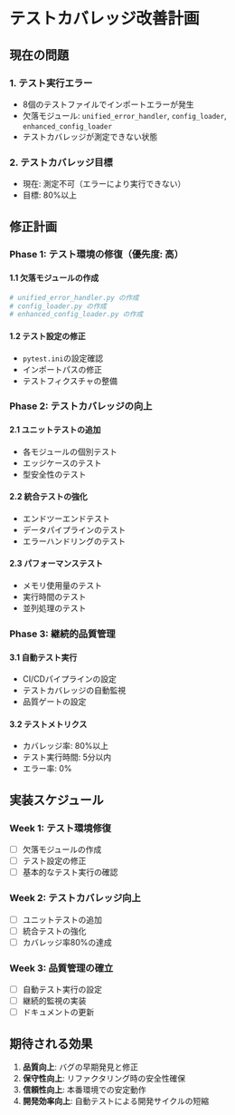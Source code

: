 # テストカバレッジ改善計画

## 現在の問題

### 1. テスト実行エラー
- 8個のテストファイルでインポートエラーが発生
- 欠落モジュール: `unified_error_handler`, `config_loader`, `enhanced_config_loader`
- テストカバレッジが測定できない状態

### 2. テストカバレッジ目標
- 現在: 測定不可（エラーにより実行できない）
- 目標: 80%以上

## 修正計画

### Phase 1: テスト環境の修復（優先度: 高）

#### 1.1 欠落モジュールの作成
```python
# unified_error_handler.py の作成
# config_loader.py の作成  
# enhanced_config_loader.py の作成
```

#### 1.2 テスト設定の修正
- `pytest.ini`の設定確認
- インポートパスの修正
- テストフィクスチャの整備

### Phase 2: テストカバレッジの向上

#### 2.1 ユニットテストの追加
- 各モジュールの個別テスト
- エッジケースのテスト
- 型安全性のテスト

#### 2.2 統合テストの強化
- エンドツーエンドテスト
- データパイプラインのテスト
- エラーハンドリングのテスト

#### 2.3 パフォーマンステスト
- メモリ使用量のテスト
- 実行時間のテスト
- 並列処理のテスト

### Phase 3: 継続的品質管理

#### 3.1 自動テスト実行
- CI/CDパイプラインの設定
- テストカバレッジの自動監視
- 品質ゲートの設定

#### 3.2 テストメトリクス
- カバレッジ率: 80%以上
- テスト実行時間: 5分以内
- エラー率: 0%

## 実装スケジュール

### Week 1: テスト環境修復
- [ ] 欠落モジュールの作成
- [ ] テスト設定の修正
- [ ] 基本的なテスト実行の確認

### Week 2: テストカバレッジ向上
- [ ] ユニットテストの追加
- [ ] 統合テストの強化
- [ ] カバレッジ率80%の達成

### Week 3: 品質管理の確立
- [ ] 自動テスト実行の設定
- [ ] 継続的監視の実装
- [ ] ドキュメントの更新

## 期待される効果

1. **品質向上**: バグの早期発見と修正
2. **保守性向上**: リファクタリング時の安全性確保
3. **信頼性向上**: 本番環境での安定動作
4. **開発効率向上**: 自動テストによる開発サイクルの短縮
